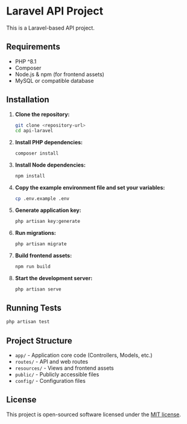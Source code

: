 # Laravel API Project

This is a Laravel-based API project.

## Requirements

- PHP ^8.1
- Composer
- Node.js & npm (for frontend assets)
- MySQL or compatible database

## Installation

1. **Clone the repository:**
   ```sh
   git clone <repository-url>
   cd api-laravel
   ```

2. **Install PHP dependencies:**
   ```sh
   composer install
   ```

3. **Install Node dependencies:**
   ```sh
   npm install
   ```

4. **Copy the example environment file and set your variables:**
   ```sh
   cp .env.example .env
   ```

5. **Generate application key:**
   ```sh
   php artisan key:generate
   ```

6. **Run migrations:**
   ```sh
   php artisan migrate
   ```

7. **Build frontend assets:**
   ```sh
   npm run build
   ```

8. **Start the development server:**
   ```sh
   php artisan serve
   ```

## Running Tests

```sh
php artisan test
```

## Project Structure

- `app/` - Application core code (Controllers, Models, etc.)
- `routes/` - API and web routes
- `resources/` - Views and frontend assets
- `public/` - Publicly accessible files
- `config/` - Configuration files

## License

This project is open-sourced software licensed under the [MIT license](LICENSE).
